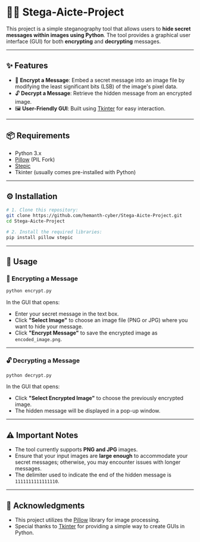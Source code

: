 # 🕵️‍♂️ Stega-Aicte-Project

This project is a simple steganography tool that allows users to **hide secret messages within images using Python**. The tool provides a graphical user interface (GUI) for both **encrypting** and **decrypting** messages.

---

## ✨ Features

- 🔐 **Encrypt a Message**: Embed a secret message into an image file by modifying the least significant bits (LSB) of the image's pixel data.
- 🔓 **Decrypt a Message**: Retrieve the hidden message from an encrypted image.
- 🖼️ **User-Friendly GUI**: Built using [Tkinter](https://docs.python.org/3/library/tkinter.html) for easy interaction.

---

## 📦 Requirements

- Python 3.x  
- [Pillow](https://pypi.org/project/Pillow/) (PIL Fork)  
- [Stepic](https://pypi.org/project/stepic/)  
- Tkinter (usually comes pre-installed with Python)

---

## ⚙️ Installation

```bash
# 1. Clone this repository:
git clone https://github.com/hemanth-cyber/Stega-Aicte-Project.git
cd Stega-Aicte-Project

# 2. Install the required libraries:
pip install pillow stepic
```

---

## 🚀 Usage

### 🔐 Encrypting a Message

```bash
python encrypt.py
```

In the GUI that opens:
- Enter your secret message in the text box.
- Click **"Select Image"** to choose an image file (PNG or JPG) where you want to hide your message.
- Click **"Encrypt Message"** to save the encrypted image as `encoded_image.png`.

---

### 🔓 Decrypting a Message

```bash
python decrypt.py
```

In the GUI that opens:
- Click **"Select Encrypted Image"** to choose the previously encrypted image.
- The hidden message will be displayed in a pop-up window.

---

## ⚠️ Important Notes

- The tool currently supports **PNG and JPG** images.
- Ensure that your input images are **large enough** to accommodate your secret messages; otherwise, you may encounter issues with longer messages.
- The delimiter used to indicate the end of the hidden message is `1111111111111110`.

---

## 🙏 Acknowledgments

- This project utilizes the [Pillow](https://pillow.readthedocs.io/en/stable/) library for image processing.
- Special thanks to [Tkinter](https://docs.python.org/3/library/tkinter.html) for providing a simple way to create GUIs in Python.

